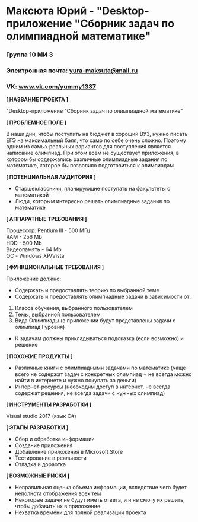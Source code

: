 # Максюта Юрий - "Desktop-приложение "Сборник задач по олимпиадной математике"

### Группа 10 МИ 3
### Электронная почта: yura-maksuta@mail.ru
### VK: www.vk.com/yummy1337


**[ НАЗВАНИЕ ПРОЕКТА ]**

"Desktop-приложение "Сборник задач по олимпиадной математике"

**[ ПРОБЛЕМНОЕ ПОЛЕ ]**

В наши дни, чтобы поступить на бюджет в хороший ВУЗ, нужно писать ЕГЭ на максимальный балл, что само по себе очень сложно.
Поэтому одним из самых реальных вариантов для поступления является написание олимпиад.
При этом всем не существует приложения, в котором бы содержались различные олимпиадные задания по математике, которое бы позволило подготовиться к олимпиадам

**[ ПОТЕНЦИАЛЬНАЯ АУДИТОРИЯ ]**

+ Старшеклассники, планирующие поступать на факультеты с математикой
+ Люди, которым интересно решать олимпиадные задания по математике

**[ АППАРАТНЫЕ ТРЕБОВАНИЯ ]** 

Процессор: Pentium III - 500 МГц <br>
RAM - 256 Mb <br>
HDD - 500 Mb <br>
Видеопамять - 64 Mb <br>
ОС - Windows XP/Vista <br>

**[ ФУНКЦИОНАЛЬНЫЕ ТРЕБОВАНИЯ ]**

Приложение должно:
+ Содержать и предоставлять теорию по выбранной теме
+ Содержать и предоставлять олимпиадные задачи в зависимости от:
1) Класса обучения, выбранного пользователем
2) Темы, выбранной пользователем
3) Вида Олимпиады (в приложении будут представлены задачи с олимпиад I уровня)
+ К задачам должны прикладываться подсказка (если возможно) и решение
  
**[ ПОХОЖИЕ ПРОДУКТЫ ]**

+ Различные книги с олимпиадными задачами по математике (чаще всего не содержат задач с конкретных олимпиад + не всегда можно найти в интернете и нужно покупать за деньги)
+ Интернет-ресурсы (необходим доступ в интернет, не всегда содержат решения, не всегда задачи с нужных олимпиад)


**[ ИНСТРУМЕНТЫ РАЗРАБОТКИ ]**

Visual studio 2017 (язык C#)

**[ ЭТАПЫ РАЗРАБОТКИ ]**

  + Сбор и обработка информации
  + Создание приложения
  + Добавление приложения в Microsoft Store
  + Тестирование в реальности
  + Отладка и дораотка
  
 **[ ВОЗМОЖНЫЕ РИСКИ ]**
 
  + Неправильная оценка объема информации, вследствие чего будет неполнота отображения всех тем
  + Некоторые задачи не будут иметь ответа, и я не смогу их решить, чтобы добавить их в приложение
  + Нехватка времени для полной реализации проекта
